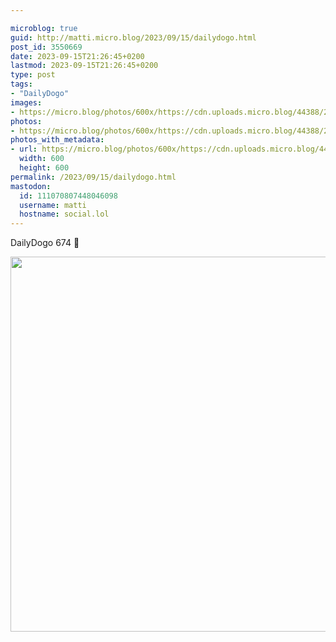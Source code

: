 ```yaml
---

microblog: true
guid: http://matti.micro.blog/2023/09/15/dailydogo.html
post_id: 3550669
date: 2023-09-15T21:26:45+0200
lastmod: 2023-09-15T21:26:45+0200
type: post
tags:
- "DailyDogo"
images:
- https://micro.blog/photos/600x/https://cdn.uploads.micro.blog/44388/2023/01734274c5c94cf1a6f08add3e6939f0.jpg
photos:
- https://micro.blog/photos/600x/https://cdn.uploads.micro.blog/44388/2023/01734274c5c94cf1a6f08add3e6939f0.jpg
photos_with_metadata:
- url: https://micro.blog/photos/600x/https://cdn.uploads.micro.blog/44388/2023/01734274c5c94cf1a6f08add3e6939f0.jpg
  width: 600
  height: 600
permalink: /2023/09/15/dailydogo.html
mastodon:
  id: 111070807448046098
  username: matti
  hostname: social.lol
---
```

DailyDogo 674 🐶

<img src="/media/uploads/2023/01734274c5c94cf1a6f08add3e6939f0.jpg" width="600" height="600" alt="" />
